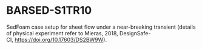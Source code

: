 # BARSED-S1TR10
SedFoam case setup for sheet flow under a near-breaking transient (details of physical experiment refer to Mieras, 2018, DesignSafe-CI, https://doi.org/10.17603/DS2BW9W). 
